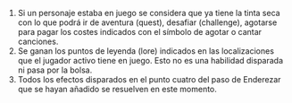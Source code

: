 1. Si un personaje estaba en juego se considera que ya tiene la tinta seca con lo que podrá ir de aventura (quest), desafiar (challenge), agotarse para pagar los costes indicados con el símbolo de agotar o cantar canciones.    
2. Se ganan los puntos de leyenda (lore) indicados en las localizaciones que el jugador activo tiene en juego. Esto no es una habilidad disparada ni pasa por la bolsa.    
3. Todos los efectos disparados en el punto cuatro del paso de Enderezar que se hayan añadido se resuelven en este momento.   